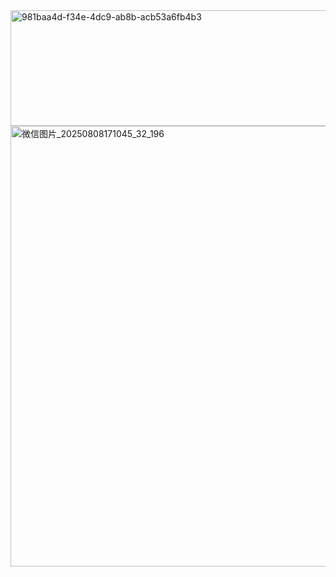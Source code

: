 <img width="735" height="185" alt="981baa4d-f34e-4dc9-ab8b-acb53a6fb4b3" src="https://github.com/user-attachments/assets/28482139-3e00-4b2c-90cd-e6586d82d95b" />
<img width="1219" height="705" alt="微信图片_20250808171045_32_196" src="https://github.com/user-attachments/assets/ee281370-e37c-4441-9e50-8c37d712d6d4" />
